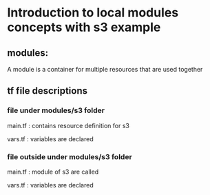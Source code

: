 # Introduction to local modules concepts with s3 example

## modules: 

A module is a container for multiple resources that are used together


## tf file descriptions

### file under modules/s3 folder

main.tf : contains resource  definition  for s3 

vars.tf : variables are declared 

### file outside under modules/s3 folder


main.tf : module of  s3 are called 

vars.tf : variables are declared 







